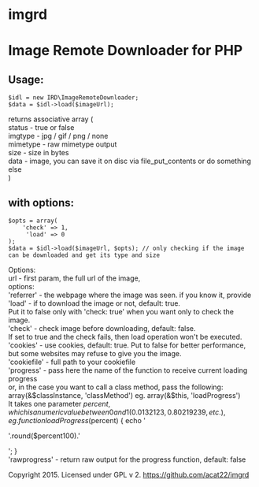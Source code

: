 # imgrd

Image Remote Downloader for PHP
===============================

Usage:
------
	$idl = new IRD\ImageRemoteDownloader;  
	$data = $idl->load($imageUrl);  

returns associative array (  
 status - true or false  
 imgtype - jpg / gif / png / none  
 mimetype - raw mimetype output  
 size - size in bytes  
 data - image, you can save it on disc via file_put_contents or do something else  
)  

with options:
-------------
	$opts = array(  
		'check' => 1,  
		 'load' => 0  
	);  
	$data = $idl->load($imageUrl, $opts); // only checking if the image can be downloaded and get its type and size  

Options:  
url - first param, the full url of the image,  
options:  
'referrer' - the webpage where the image was seen. if you know it, provide  
'load' - if to download the image or not, default: true.   
Put it to false only with 'check: true' when you want only to check the image.  
'check' - check image before downloading, default: false.  
If set to true and the check fails, then load operation won't be executed.  
'cookies' - use cookies, default: true. Put to false for better performance, but some websites may refuse to give you the image.  
'cookiefile' - full path to your cookiefile  
'progress' - pass here the name of the function to receive current loading progress   
or, in the case you want to call a class method, pass the following: array(&$classInstance, 'classMethod')  
eg. array(&$this, 'loadProgress')  
It takes one parameter $percent, which is a numeric value between 0 and 1 (0.0132123, 0.80219239, etc.), eg. 
	function loadProgress($percent) {
		echo '<p>'.round($percent100).'</p>';
	}  
'rawprogress' - return raw output for the progress function, default: false  

Copyright 2015. Licensed under GPL v 2.
https://github.com/acat22/imgrd
